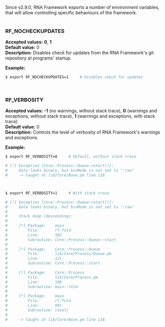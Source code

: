 Since v2.9.0, RNA Framework exports a number of environment variables, that will allow controlling specific behaviours of the framework.<br/><br/>


### RF_NOCHECKUPDATES

__Accepted values:__ __0__, __1__<br/>
__Default value:__ 0<br/>
__Description:__ Disables check for updates from the RNA Framework's git repository at programs' startup.<br/>

__Example:__

```bash
$ export RF_NOCHECKUPDATES=1     # Disables check for updates
```
<br/>

### RF_VERBOSITY

__Accepted values:__ __-1__ (no warnings, without stack trace), __0__ (warnings and exceptions, without stack trace), __1__ (warnings and exceptions, with stack trace)<br/>
__Default value:__ 0<br/>
__Description:__ Controls the level of verbosity of RNA Framework's warnings and exceptions.<br/>

__Example:__

```bash
$ export RF_VERBOSITY=0     # Default, without stack trace

# [!] Exception [Core::Process::Queue->start()]:
#     Data looks binary, but binMode is not set to ":raw"
#     -> Caught at lib/Core/Base.pm line 118.



$ export RF_VERBOSITY=1     # With stack trace

# [!] Exception [Core::Process::Queue->start()]:
#     Data looks binary, but binMode is not set to ":raw"
#
#     Stack dump (descending):
#
#     [*] Package:    main
#         File:       rf-fold
#         Line:       502
#         Subroutine: Core::Process::Queue::start
# 
#     [*] Package:    Core::Process::Queue
#         File:       lib/Core/Process/Queue.pm
#         Line:       121
#         Subroutine: Core::Process::start
# 
#     [*] Package:    Core::Process
#         File:       lib/Core/Process.pm
#         Line:       108
#         Subroutine: main::fold
# 
#     [*] Package:    main
#         File:       rf-fold
#         Line:       981
#         Subroutine: (eval)
#         
#     -> Caught at lib/Core/Base.pm line 118.
```


